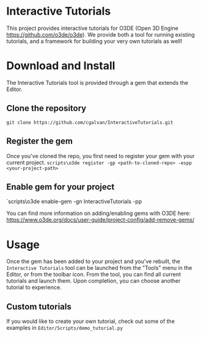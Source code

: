 # Interactive Tutorials
This project provides interactive tutorials for O3DE (Open 3D Engine https://github.com/o3de/o3de). We provide both a tool for running existing tutorials, and a framework for building your very own tutorials as well!

# Download and Install
The Interactive Tutorials tool is provided through a gem that extends the Editor.

## Clone the repository
`git clone https://github.com/cgalvan/InteractiveTutorials.git`

## Register the gem
Once you've cloned the repo, you first need to register your gem with your current project.
`scripts\o3de register -gp <path-to-cloned-repo> -espp <your-project-path>`

## Enable gem for your project
`scripts\o3de enable-gem -gn InteractiveTutorials -pp <your-project-path>

You can find more information on adding/enabling gems with O3DE here: https://www.o3de.org/docs/user-guide/project-config/add-remove-gems/

# Usage
Once the gem has been added to your project and you've rebuilt, the `Interactive Tutorials` tool can be launched from the "Tools" menu in the Editor, or from the toolbar icon. From the tool, you can find all current tutorials and launch them. Upon completion, you can choose another tutorial to experience.

## Custom tutorials
If you would like to create your own tutorial, check out some of the examples in `Editor/Scripts/demo_tutorial.py`
